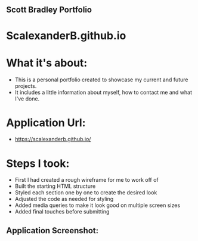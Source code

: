 ## Scott Bradley Portfolio

# ScalexanderB.github.io

# What it's about:

* This is a personal portfolio created to showcase my current and future projects.
* It includes a little information about myself, how to contact me and what I've done.

# Application Url:

* https://scalexanderb.github.io/

# Steps I took:

* First I had created a rough wireframe for me to work off of
* Built the starting HTML structure
* Styled each section one by one to create the desired look
* Adjusted the code as needed for styling
* Added media queries to make it look good on multiple screen sizes
* Added final touches before submitting

## Application Screenshot:

